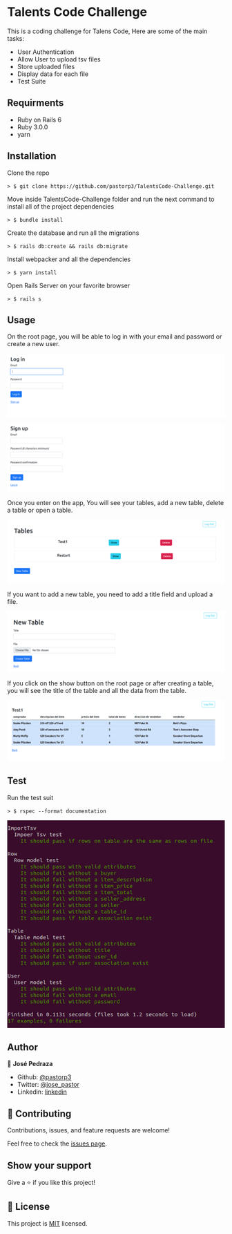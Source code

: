 # Talents Code Challenge

This is a coding challenge for Talens Code, Here are some of the main tasks:

- User Authentication
- Allow User to upload tsv files
- Store uploaded files
- Display data for each file
- Test Suite

## Requirments

- Ruby on Rails 6
- Ruby 3.0.0
- yarn

## Installation

Clone the repo

```
> $ git clone https://github.com/pastorp3/TalentsCode-Challenge.git
```

Move inside TalentsCode-Challenge folder and run the next command to install all of the project dependencies

```
> $ bundle install
```

Create the database and run all the migrations 

```
> $ rails db:create && rails db:migrate
```

Install webpacker and all the dependencies

```
> $ yarn install
```

Open Rails Server on your favorite browser
```
> $ rails s
```

## Usage

On the root page, you will be able to log in with your email and password or create a new user.

![talents_login](Images/TalentsSignIn.png)

![talents_Signup](Images/TalentsSignUp.png)

Once you enter on the app, You will see your tables, add a new table, delete a table or open a table.

![talents_rooy](Images/TalentsRoot.png)

If you want to add a new table, you need to add a title field and upload a file.

![talents_new_table](Images/TalentsNewTable.png)

If you click on the show button on the root page or after creating a table, you will see the title of the table and all the data from the table.

![talents_show_table](Images/TalentsShowTable.png)

## Test

Run the test suit

```
> $ rspec --format documentation
```

![talents_test](Images/TalentsTest.png)

## Author

👤 **José Pedraza**

- Github: [@pastorp3](https://github.com/pastorp3)
- Twitter: [@jose_pastor](https://twitter.com/jose_pastorp3 )
- Linkedin: [linkedin](https://www.linkedin.com/in/jos%C3%A9-pedraza-acevedo-ab700a1a9/)

## 🤝 Contributing

Contributions, issues, and feature requests are welcome!

Feel free to check the [issues page](issues/).

## Show your support

Give a ⭐️ if you like this project!


## 📝 License

This project is [MIT](https://opensource.org/licenses/MIT) licensed.
